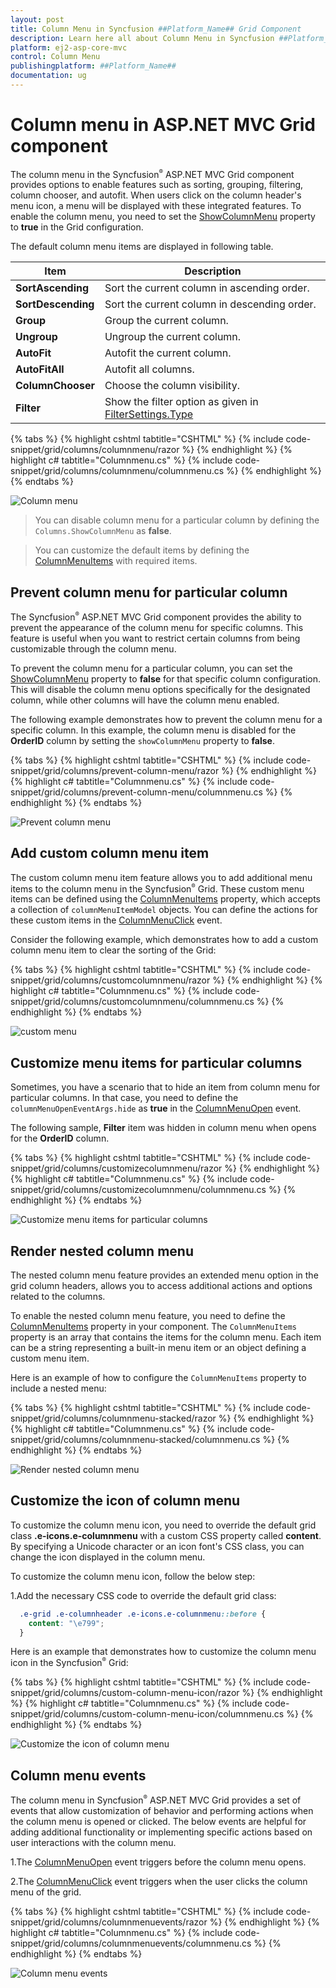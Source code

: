 ```yaml
---
layout: post
title: Column Menu in Syncfusion ##Platform_Name## Grid Component
description: Learn here all about Column Menu in Syncfusion ##Platform_Name## Grid component of Syncfusion Essential JS 2 and more.
platform: ej2-asp-core-mvc
control: Column Menu
publishingplatform: ##Platform_Name##
documentation: ug
---
```


# Column menu in ASP.NET MVC Grid component

The column menu in the Syncfusion<sup style="font-size:70%">&reg;</sup> ASP.NET MVC Grid component provides options to enable features such as sorting, grouping, filtering, column chooser, and autofit. When users click on the column header's menu icon, a menu will be displayed with these integrated features. To enable the column menu, you need to set the [ShowColumnMenu](https://help.syncfusion.com/cr/aspnetmvc-js2/syncfusion.ej2.grids.grid.html#Syncfusion_EJ2_Grids_Grid_ShowColumnMenu) property to **true** in the Grid configuration.

The default column menu items are displayed in following table.

| Item               | Description                                                                                                                              |
| ------------------ | ---------------------------------------------------------------------------------------------------------------------------------------- |
| **SortAscending**  | Sort the current column in ascending order.                                                                                              |
| **SortDescending** | Sort the current column in descending order.                                                                                             |
| **Group**          | Group the current column.                                                                                                                |
| **Ungroup**        | Ungroup the current column.                                                                                                              |
| **AutoFit**        | Autofit the current column.                                                                                                              |
| **AutoFitAll**     | Autofit all columns.                                                                                                                     |
| **ColumnChooser**  | Choose the column visibility.                                                                                                            |
| **Filter**         | Show the filter option as given in [FilterSettings.Type](https://help.syncfusion.com/cr/aspnetmvc-js2/Syncfusion.EJ2.Grids.GridFilterSettings.html#Syncfusion_EJ2_Grids_GridFilterSettings_Type) |

{% tabs %}
{% highlight cshtml tabtitle="CSHTML" %}
{% include code-snippet/grid/columns/columnmenu/razor %}
{% endhighlight %}
{% highlight c# tabtitle="Columnmenu.cs" %}
{% include code-snippet/grid/columns/columnmenu/columnmenu.cs %}
{% endhighlight %}
{% endtabs %}

![Column menu](../images/column-menu/Column-menu.png)

> You can disable column menu for a particular column by defining the `Columns.ShowColumnMenu` as **false**.

> You can customize the default items by defining the [ColumnMenuItems](https://help.syncfusion.com/cr/aspnetmvc-js2/syncfusion.ej2.grids.grid.html#Syncfusion_EJ2_Grids_Grid_ColumnMenuItems) with required items.

## Prevent column menu for particular column

The Syncfusion<sup style="font-size:70%">&reg;</sup> ASP.NET MVC Grid component provides the ability to prevent the appearance of the column menu for specific columns. This feature is useful when you want to restrict certain columns from being customizable through the column menu.

To prevent the column menu for a particular column, you can set the [ShowColumnMenu](https://help.syncfusion.com/cr/aspnetmvc-js2/syncfusion.ej2.grids.grid.html#Syncfusion_EJ2_Grids_Grid_ShowColumnMenu) property to **false** for that specific column configuration. This will disable the column menu options specifically for the designated column, while other columns will have the column menu enabled.

The following example demonstrates how to prevent the column menu for a specific column. In this example, the column menu is disabled for the **OrderID** column by setting the `showColumnMenu` property to **false**.

{% tabs %}
{% highlight cshtml tabtitle="CSHTML" %}
{% include code-snippet/grid/columns/prevent-column-menu/razor %}
{% endhighlight %}
{% highlight c# tabtitle="Columnmenu.cs" %}
{% include code-snippet/grid/columns/prevent-column-menu/columnmenu.cs %}
{% endhighlight %}
{% endtabs %}

![Prevent column menu](../images/column-menu/prevent-column-menu.png)

## Add custom column menu item

The custom column menu item feature allows you to add additional menu items to the column menu in the Syncfusion<sup style="font-size:70%">&reg;</sup> Grid. These custom menu items can be defined using the [ColumnMenuItems](https://help.syncfusion.com/cr/aspnetmvc-js2/syncfusion.ej2.grids.grid.html#Syncfusion_EJ2_Grids_Grid_ColumnMenuItems) property, which accepts a collection of `columnMenuItemModel` objects. You can define the actions for these custom items in the [ColumnMenuClick](https://help.syncfusion.com/cr/aspnetmvc-js2/syncfusion.ej2.grids.grid.html#Syncfusion_EJ2_Grids_Grid_ColumnMenuClick) event.

Consider the following example, which demonstrates how to add a custom column menu item to clear the sorting of the Grid:

{% tabs %}
{% highlight cshtml tabtitle="CSHTML" %}
{% include code-snippet/grid/columns/customcolumnmenu/razor %}
{% endhighlight %}
{% highlight c# tabtitle="Columnmenu.cs" %}
{% include code-snippet/grid/columns/customcolumnmenu/columnmenu.cs %}
{% endhighlight %}
{% endtabs %}

![custom menu](../images/column-menu/Column-menu-custom.gif)

## Customize menu items for particular columns

Sometimes, you have a scenario that to hide an item from column menu for particular columns. In that case, you need to define the `columnMenuOpenEventArgs.hide` as **true** in the [ColumnMenuOpen](https://help.syncfusion.com/cr/aspnetmvc-js2/syncfusion.ej2.grids.grid.html#Syncfusion_EJ2_Grids_Grid_ColumnMenuOpen) event.

The following sample, **Filter** item was hidden in column menu when opens for the **OrderID** column.

{% tabs %}
{% highlight cshtml tabtitle="CSHTML" %}
{% include code-snippet/grid/columns/customizecolumnmenu/razor %}
{% endhighlight %}
{% highlight c# tabtitle="Columnmenu.cs" %}
{% include code-snippet/grid/columns/customizecolumnmenu/columnmenu.cs %}
{% endhighlight %}
{% endtabs %}

![Customize menu items for particular columns](../images/column-menu/Column-menu-particular.png)

## Render nested column menu

The nested column menu feature provides an extended menu option in the grid column headers, allows you to access additional actions and options related to the columns.

To enable the nested column menu feature, you need to define the [ColumnMenuItems](https://help.syncfusion.com/cr/aspnetmvc-js2/syncfusion.ej2.grids.grid.html#Syncfusion_EJ2_Grids_Grid_ColumnMenuItems) property in your component. The `ColumnMenuItems` property is an array that contains the items for the column menu. Each item can be a string representing a built-in menu item or an object defining a custom menu item.

Here is an example of how to configure the `ColumnMenuItems` property to include a nested menu:

{% tabs %}
{% highlight cshtml tabtitle="CSHTML" %}
{% include code-snippet/grid/columns/columnmenu-stacked/razor %}
{% endhighlight %}
{% highlight c# tabtitle="Columnmenu.cs" %}
{% include code-snippet/grid/columns/columnmenu-stacked/columnmenu.cs %}
{% endhighlight %}
{% endtabs %}

![Render nested column menu](../images/column-menu/Column-menu-stacked.png)

## Customize the icon of column menu

To customize the column menu icon, you need to override the default grid class **.e-icons.e-columnmenu** with a custom CSS property called **content**. By specifying a Unicode character or an icon font's CSS class, you can change the icon displayed in the column menu.

To customize the column menu icon, follow the below step:

1.Add the necessary CSS code to override the default grid class:

```css
  .e-grid .e-columnheader .e-icons.e-columnmenu::before {
    content: "\e799";
  }
```

Here is an example that demonstrates how to customize the column menu icon in the Syncfusion<sup style="font-size:70%">&reg;</sup> Grid:


{% tabs %}
{% highlight cshtml tabtitle="CSHTML" %}
{% include code-snippet/grid/columns/custom-column-menu-icon/razor %}
{% endhighlight %}
{% highlight c# tabtitle="Columnmenu.cs" %}
{% include code-snippet/grid/columns/custom-column-menu-icon/columnmenu.cs %}
{% endhighlight %}
{% endtabs %}

![Customize the icon of column menu](../images/column-menu/column-menu-icon.png)

## Column menu events

The column menu in Syncfusion<sup style="font-size:70%">&reg;</sup> ASP.NET MVC Grid provides a set of events that allow customization of behavior and performing actions when the column menu is opened or clicked. The below events are helpful for adding additional functionality or implementing specific actions based on user interactions with the column menu.

1.The [ColumnMenuOpen](https://help.syncfusion.com/cr/aspnetmvc-js2/syncfusion.ej2.grids.grid.html#Syncfusion_EJ2_Grids_Grid_ColumnMenuOpen) event triggers before the column menu opens.

2.The [ColumnMenuClick](https://help.syncfusion.com/cr/aspnetmvc-js2/syncfusion.ej2.grids.grid.html#Syncfusion_EJ2_Grids_Grid_ColumnMenuClick) event triggers when the user clicks the column menu of the grid.

{% tabs %}
{% highlight cshtml tabtitle="CSHTML" %}
{% include code-snippet/grid/columns/columnmenuevents/razor %}
{% endhighlight %}
{% highlight c# tabtitle="Columnmenu.cs" %}
{% include code-snippet/grid/columns/columnmenuevents/columnmenu.cs %}
{% endhighlight %}
{% endtabs %}

![Column menu events](../images/column-menu/column-menu-events.gif)
